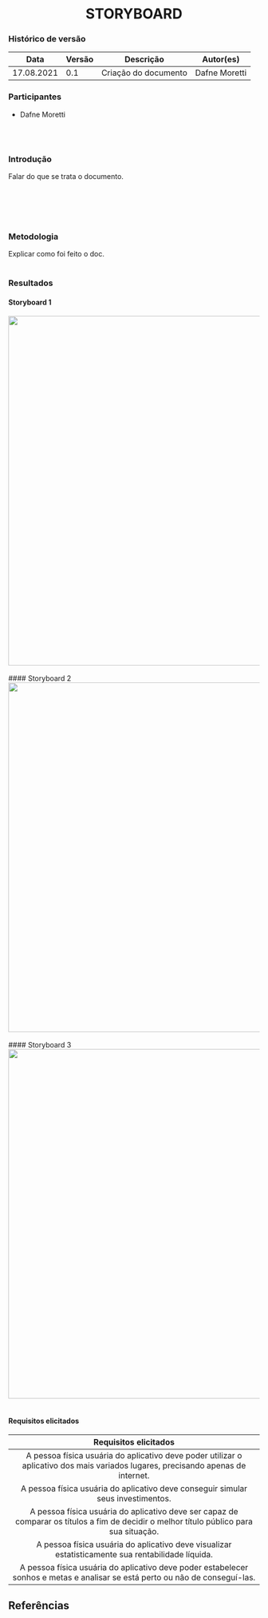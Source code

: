 # <center> STORYBOARD


### Histórico de versão<br>

|Data | Versão | Descrição | Autor(es)|
| -- | -- | -- | -- |
| 17.08.2021 | 0.1 | Criação do documento | Dafne Moretti |

### Participantes

* Dafne Moretti

<br><br>

### Introdução
<div align="justify"> Falar do que se trata o documento.

<br><br>

</div><br>


### Metodologia
<div align="justify"> Explicar como foi feito o doc.
</div><br>

### Resultados
#### Storyboard 1
<div align="justify">
<img width="1000px" height="700px" src="../assets/storyboard1.png">
</div>


<br>
#### Storyboard 2 
<div align="justify">
<img width="1000px" height="700px" src="../assets/storyboard2.png">
</div>

<br>
#### Storyboard 3 
<div align="justify">
<img width="1000px" height="700px" src="../assets/storyboard3.png">
</div>
<br>

#### Requisitos elicitados

| Requisitos elicitados |
|:--:|
| A pessoa física usuária do aplicativo deve poder utilizar o aplicativo dos mais variados lugares, precisando apenas de internet. | 
| A pessoa física usuária do aplicativo deve conseguir simular seus investimentos.  |
| A pessoa física usuária do aplicativo deve ser capaz de comparar os títulos a fim de decidir o melhor título público para sua situação. |
| A pessoa física usuária do aplicativo deve visualizar estatisticamente sua rentabilidade líquida. |
| A pessoa física usuária do aplicativo deve poder estabelecer sonhos e metas e analisar se está perto ou não de conseguí-las. |

## Referências
